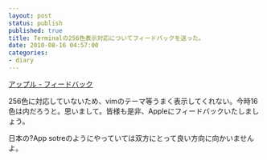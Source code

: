 ```yaml
---
layout: post
status: publish
published: true
title: Terminalの256色表示対応についてフィードバックを送った。
date: 2010-08-16 04:57:00
categories:
- diary
---
```

<a href="https://regist.apple.co.jp/feedback/">アップル - フィードバック</a>

256色に対応していないため、vimのテーマ等うまく表示してくれない。今時16色は内だろうと。思いまして。皆様も是非、Appleにフィードバックいたしましょう。

日本の?App sotreのようにやっていては双方にとって良い方向に向かいませんよ。
